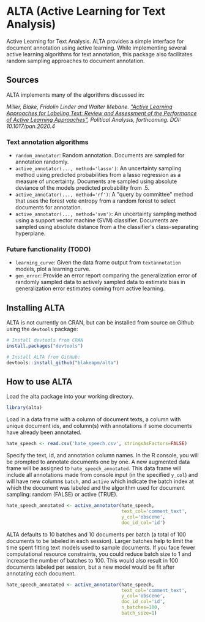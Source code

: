 # ALTA (Active Learning for Text Analysis)

Active Learning for Text Analysis. ALTA provides a simple interface for document annotation using active learning. While implementing several active learning algorithms for text annotation, this package also facilitates random sampling approaches to document annotation.

## Sources

ALTA implements many of the algorithms discussed in:

*Miller, Blake, Fridolin Linder and Walter Mebane. ["Active Learning Approaches for Labeling Text: Review and Assessment of the Performance of Active Learning Approaches"](https://drive.google.com/file/d/1v2FEVjIIcVVldtk2P1WhgLkYRaaYAqVu/), Political Analysis, forthcoming. DOI: 10.1017/pan.2020.4*

### Text annotation algorithms

- `random_annotator`: Random annotation. Documents are sampled for annotation randomly.
- `active_annotator(..., method='lasso')`: An uncertainty sampling method using predicted probabilities from a lasso regression as a measure of uncertainty. Documents are sampled using absolute deviance of the models predicted probability from .5.
- `active_annotator(..., method='rf')`: A "query by committee" method that uses the forest vote entropy from a random forest to select documents for annotation.
- `active_annotator(..., method='svm')`: An uncertainty sampling method using a support vector machine (SVM) classifier. Documents are sampled using absolute distance from a the classifier's class-separating hyperplane.

### Future functionality (TODO)

- `learning_curve`: Given the data frame output from `textannotation` models, plot a learning curve.
- `gen_error`: Provide an error report comparing the generalization error of randomly sampled data to actively sampled data to estimate bias in generalization error estimates coming from active learning.

## Installing ALTA

ALTA is not currently on CRAN, but can be installed from source on Github using the `devtools` package:

```r
# Install devtools from CRAN
install.packages("devtools")

# Install ALTA from GitHub:
devtools::install_github("blakeapm/alta")
```

## How to use ALTA

Load the alta package into your working directory.

```r
library(alta)
```

Load in a data frame with a column of document texts, a column with unique document ids,  and column(s) with annotations if some documents have already been annotated.

```r
hate_speech <- read.csv('hate_speech.csv', stringsAsFactors=FALSE)
```

Specify the text, id, and annotation column names. In the R console, you will be prompted to annotate documents one by one. A new augmented data frame will be assigned to `hate_speech_annotated`. This data frame will include all annotations made from console input (in the specified `y_col`) and will have new columns `batch`, and `active` which indicate the batch index at which the document was labeled and the algorithm used for document sampling: random (FALSE) or active (TRUE).

```r
hate_speech_annotated <- active_annotator(hate_speech, 
                                          text_col='comment_text',
                                          y_col='obscene',
                                          doc_id_col='id')
```

ALTA defaults to 10 batches and 10 documents per batch (a total of 100 documents to be labeled in each session). Larger batches help to limit the time spent fitting text models used to sample documents. If you face fewer computational resource constraints, you could reduce batch size to 1 and increase the number of batches to 100. This would also result in 100 documents labeled per session, but a new model would be fit after annotating each document.

```r
hate_speech_annotated <- active_annotator(hate_speech, 
                                          text_col='comment_text',
                                          y_col='obscene',
                                          doc_id_col='id',
                                          n_batches=100,
                                          batch_size=1)
```
